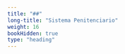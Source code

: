 ```yaml
---
title: "##"
long-title: "Sistema Penitenciario"
weight: 16
bookHidden: true
type: "heading"
---
```

